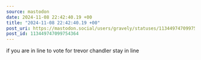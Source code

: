 ```yaml
---
source: mastodon
date: 2024-11-08 22:42:40.19 +00
title: "2024-11-08 22:42:40.19 +00"
post_uri: https://mastodon.social/users/gravely/statuses/113449747099754364
post_id: 113449747099754364
---
```

if you are in line to vote for trevor chandler stay in line


